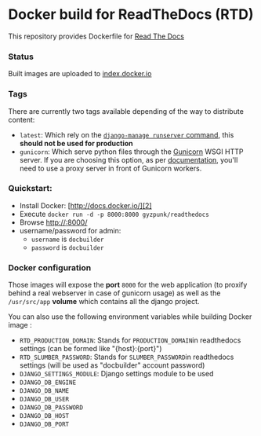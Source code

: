Docker build for ReadTheDocs (RTD)
==================================

This repository provides Dockerfile for [Read The Docs][0]

### Status
Built images are uploaded to [index.docker.io][1]

### Tags

There are currently two tags available depending of the way to distribute content:

 -  `latest`: Which rely on the [`django-manage runserver` command][6], this **should not be used for production**
 -  `gunicorn`: Which serve python files through the [Gunicorn][5] WSGI HTTP server.
    If you are choosing this option, as per [documentation][7], you'll need to use a proxy server in front of Gunicorn workers.

### Quickstart:

 - Install Docker: [http://docs.docker.io/][2]
 - Execute `docker run -d -p 8000:8000 gyzpunk/readthedocs`
 - Browse [http://<your server ip address>:8000/][3]
 - username/password for admin:
   - `username` is `docbuilder`
   - `password` is `docbuilder`

### Docker configuration

Those images will expose the **port** `8000` for the web application (to proxify behind a real webserver in case of gunicorn usage) as well as the `/usr/src/app` **volume** which contains all the django project.

You can also use the following environment variables while building Docker image :

 -  `RTD_PRODUCTION_DOMAIN`: Stands for `PRODUCTION_DOMAIN`in readthedocs settings (can be formed like "{host}:{port}")
 -  `RTD_SLUMBER_PASSWORD`: Stands for `SLUMBER_PASSWORD`in readthedocs settings (will be used as "docbuilder" account password)
 -  `DJANGO_SETTINGS_MODULE`: Django settings module to be used
 -  `DJANGO_DB_ENGINE`
 -  `DJANGO_DB_NAME`
 -  `DJANGO_DB_USER`
 -  `DJANGO_DB_PASSWORD`
 -  `DJANGO_DB_HOST`
 -  `DJANGO_DB_PORT`

  [0]: http://readthedocs.org
  [1]: https://index.docker.io/u/shaker/
  [2]: http://docs.docker.io/en/latest/ "docs.docker.io"
  [3]: http://127.0.0.1:8000/
  [4]: https://docs.readthedocs.org/en/latest/settings.html
  [5]: http://gunicorn.org/
  [6]: https://docs.djangoproject.com/en/1.9/ref/django-admin/#runserver-port-or-address-port
  [7]: http://docs.gunicorn.org/en/latest/deploy.html
